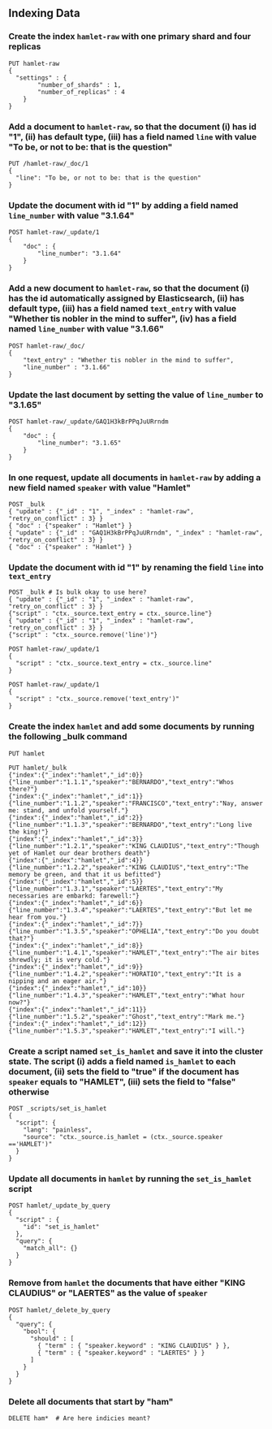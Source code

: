 ## Indexing Data

###  Create the index `hamlet-raw` with one primary shard and four replicas

```
PUT hamlet-raw
{
  "settings" : {
        "number_of_shards" : 1,
        "number_of_replicas" : 4
    }
}
```

### Add a document to `hamlet-raw`, so that the document (i) has id "1", (ii) has default type, (iii) has a field named `line` with value "To be, or not to be: that is the question"

```
PUT /hamlet-raw/_doc/1
{
  "line": "To be, or not to be: that is the question"
}
```

### Update the document with id "1" by adding a field named `line_number` with value "3.1.64"

```
POST hamlet-raw/_update/1
{
    "doc" : {
        "line_number": "3.1.64"
    }
}
```

### Add a new document to `hamlet-raw`, so that the document (i) has the id automatically assigned by Elasticsearch, (ii) has default type, (iii) has a field named `text_entry` with value "Whether tis nobler in the mind to suffer", (iv) has a field named `line_number` with value "3.1.66"


```
POST hamlet-raw/_doc/
{
    "text_entry" : "Whether tis nobler in the mind to suffer",
    "line_number" : "3.1.66"
}
```

### Update the last document by setting the value of `line_number` to "3.1.65"

```
POST hamlet-raw/_update/GAQ1H3kBrPPqJuURrndm
{
    "doc" : {
        "line_number": "3.1.65"
    }
}
```

### In one request, update all documents in `hamlet-raw` by adding a new field named `speaker` with value "Hamlet"

```
POST _bulk
{ "update" : {"_id" : "1", "_index" : "hamlet-raw", "retry_on_conflict" : 3} }
{ "doc" : {"speaker" : "Hamlet"} }
{ "update" : {"_id" : "GAQ1H3kBrPPqJuURrndm", "_index" : "hamlet-raw", "retry_on_conflict" : 3} }
{ "doc" : {"speaker" : "Hamlet"} }
```

### Update the document with id "1" by renaming the field `line` into `text_entry`

```
POST _bulk # Is bulk okay to use here?
{ "update" : {"_id" : "1", "_index" : "hamlet-raw", "retry_on_conflict" : 3} }
{"script" : "ctx._source.text_entry = ctx._source.line"}
{ "update" : {"_id" : "1", "_index" : "hamlet-raw", "retry_on_conflict" : 3} }
{"script" : "ctx._source.remove('line')"}
```

```
POST hamlet-raw/_update/1
{
  "script" : "ctx._source.text_entry = ctx._source.line"
}

POST hamlet-raw/_update/1
{
  "script" : "ctx._source.remove('text_entry')"
}
```

### Create the index `hamlet` and add some documents by running the following _bulk command

```
PUT hamlet
```

```
PUT hamlet/_bulk
{"index":{"_index":"hamlet","_id":0}}
{"line_number":"1.1.1","speaker":"BERNARDO","text_entry":"Whos there?"}
{"index":{"_index":"hamlet","_id":1}}
{"line_number":"1.1.2","speaker":"FRANCISCO","text_entry":"Nay, answer me: stand, and unfold yourself."}
{"index":{"_index":"hamlet","_id":2}}
{"line_number":"1.1.3","speaker":"BERNARDO","text_entry":"Long live the king!"}
{"index":{"_index":"hamlet","_id":3}}
{"line_number":"1.2.1","speaker":"KING CLAUDIUS","text_entry":"Though yet of Hamlet our dear brothers death"}
{"index":{"_index":"hamlet","_id":4}}
{"line_number":"1.2.2","speaker":"KING CLAUDIUS","text_entry":"The memory be green, and that it us befitted"}
{"index":{"_index":"hamlet","_id":5}}
{"line_number":"1.3.1","speaker":"LAERTES","text_entry":"My necessaries are embarkd: farewell:"}
{"index":{"_index":"hamlet","_id":6}}
{"line_number":"1.3.4","speaker":"LAERTES","text_entry":"But let me hear from you."}
{"index":{"_index":"hamlet","_id":7}}
{"line_number":"1.3.5","speaker":"OPHELIA","text_entry":"Do you doubt that?"}
{"index":{"_index":"hamlet","_id":8}}
{"line_number":"1.4.1","speaker":"HAMLET","text_entry":"The air bites shrewdly; it is very cold."}
{"index":{"_index":"hamlet","_id":9}}
{"line_number":"1.4.2","speaker":"HORATIO","text_entry":"It is a nipping and an eager air."}
{"index":{"_index":"hamlet","_id":10}}
{"line_number":"1.4.3","speaker":"HAMLET","text_entry":"What hour now?"}
{"index":{"_index":"hamlet","_id":11}}
{"line_number":"1.5.2","speaker":"Ghost","text_entry":"Mark me."}
{"index":{"_index":"hamlet","_id":12}}
{"line_number":"1.5.3","speaker":"HAMLET","text_entry":"I will."}
```

### Create a script named `set_is_hamlet` and save it into the cluster state. The script (i) adds a field named `is_hamlet` to each document, (ii) sets the field to "true" if the document has `speaker` equals to "HAMLET", (iii) sets the field to "false" otherwise

```
POST _scripts/set_is_hamlet
{
  "script": {
    "lang": "painless",
    "source": "ctx._source.is_hamlet = (ctx._source.speaker =='HAMLET')"
  }
}
```

### Update all documents in `hamlet` by running the `set_is_hamlet` script

```
POST hamlet/_update_by_query
{
  "script" : {
    "id": "set_is_hamlet"
  },
  "query": {
    "match_all": {}
  }
}
```

### Remove from `hamlet` the documents that have either "KING CLAUDIUS" or "LAERTES" as the value of `speaker`

```
POST hamlet/_delete_by_query
{
  "query": { 
    "bool": {
      "should" : [
        { "term" : { "speaker.keyword" : "KING CLAUDIUS" } },
        { "term" : { "speaker.keyword" : "LAERTES" } }
      ]
    }
  }
}
```

### Delete all documents that start by "ham"

```
DELETE ham*  # Are here indicies meant?
```
